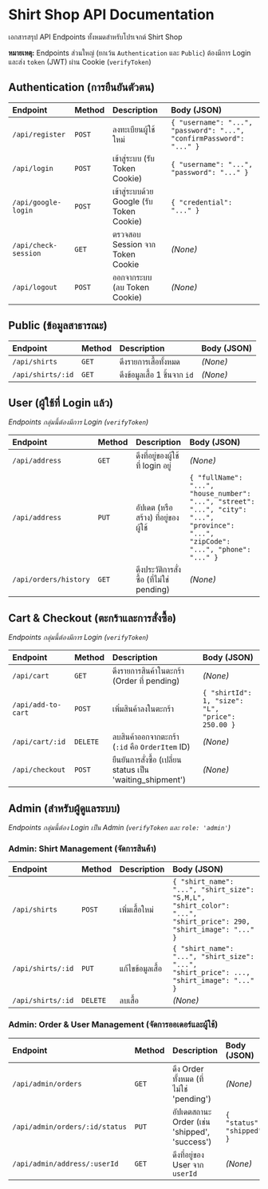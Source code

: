 # Shirt Shop API Documentation

เอกสารสรุป API Endpoints ทั้งหมดสำหรับโปรเจกต์ Shirt Shop

**หมายเหตุ:** Endpoints ส่วนใหญ่ (ยกเว้น `Authentication` และ `Public`) ต้องมีการ Login และส่ง `token` (JWT) ผ่าน Cookie (`verifyToken`)

## Authentication (การยืนยันตัวตน)

| Endpoint | Method | Description | Body (JSON) |
| :--- | :--- | :--- | :--- |
| `/api/register` | `POST` | ลงทะเบียนผู้ใช้ใหม่ | `{ "username": "...", "password": "...", "confirmPassword": "..." }` |
| `/api/login` | `POST` | เข้าสู่ระบบ (รับ Token Cookie) | `{ "username": "...", "password": "..." }` |
| `/api/google-login` | `POST` | เข้าสู่ระบบด้วย Google (รับ Token Cookie) | `{ "credential": "..." }` |
| `/api/check-session`| `GET` | ตรวจสอบ Session จาก Token Cookie | *(None)* |
| `/api/logout` | `POST` | ออกจากระบบ (ลบ Token Cookie) | *(None)* |

## Public (ข้อมูลสาธารณะ)

| Endpoint | Method | Description | Body (JSON) |
| :--- | :--- | :--- | :--- |
| `/api/shirts` | `GET` | ดึงรายการเสื้อทั้งหมด | *(None)* |
| `/api/shirts/:id` | `GET` | ดึงข้อมูลเสื้อ 1 ชิ้นจาก `id` | *(None)* |

## User (ผู้ใช้ที่ Login แล้ว)

*Endpoints กลุ่มนี้ต้องมีการ Login (`verifyToken`)*

| Endpoint | Method | Description | Body (JSON) |
| :--- | :--- | :--- | :--- |
| `/api/address` | `GET` | ดึงที่อยู่ของผู้ใช้ที่ login อยู่ | *(None)* |
| `/api/address` | `PUT` | อัปเดต (หรือสร้าง) ที่อยู่ของผู้ใช้ | `{ "fullName": "...", "house_number": "...", "street": "...", "city": "...", "province": "...", "zipCode": "...", "phone": "..." }` |
| `/api/orders/history` | `GET` | ดึงประวัติการสั่งซื้อ (ที่ไม่ใช่ pending) | *(None)* |

## Cart & Checkout (ตะกร้าและการสั่งซื้อ)

*Endpoints กลุ่มนี้ต้องมีการ Login (`verifyToken`)*

| Endpoint | Method | Description | Body (JSON) |
| :--- | :--- | :--- | :--- |
| `/api/cart` | `GET` | ดึงรายการสินค้าในตะกร้า (Order ที่ pending) | *(None)* |
| `/api/add-to-cart` | `POST` | เพิ่มสินค้าลงในตะกร้า | `{ "shirtId": 1, "size": "L", "price": 250.00 }` |
| `/api/cart/:id` | `DELETE`| ลบสินค้าออกจากตะกร้า (`:id` คือ `OrderItem` ID) | *(None)* |
| `/api/checkout` | `POST` | ยืนยันการสั่งซื้อ (เปลี่ยน status เป็น 'waiting_shipment') | *(None)* |

## Admin (สำหรับผู้ดูแลระบบ)

*Endpoints กลุ่มนี้ต้อง Login เป็น Admin (`verifyToken` และ `role: 'admin'`)*

### Admin: Shirt Management (จัดการสินค้า)

| Endpoint | Method | Description | Body (JSON) |
| :--- | :--- | :--- | :--- |
| `/api/shirts` | `POST` | เพิ่มเสื้อใหม่ | `{ "shirt_name": "...", "shirt_size": "S,M,L", "shirt_color": "...", "shirt_price": 290, "shirt_image": "..." }` |
| `/api/shirts/:id` | `PUT` | แก้ไขข้อมูลเสื้อ | `{ "shirt_name": "...", "shirt_size": "...", "shirt_price": ..., "shirt_image": "..." }` |
| `/api/shirts/:id` | `DELETE`| ลบเสื้อ | *(None)* |

### Admin: Order & User Management (จัดการออเดอร์และผู้ใช้)

| Endpoint | Method | Description | Body (JSON) |
| :--- | :--- | :--- | :--- |
| `/api/admin/orders` | `GET` | ดึง Order ทั้งหมด (ที่ไม่ใช่ 'pending') | *(None)* |
| `/api/admin/orders/:id/status` | `PUT` | อัปเดตสถานะ Order (เช่น 'shipped', 'success') | `{ "status": "shipped" }` |
| `/api/admin/address/:userId` | `GET` | ดึงที่อยู่ของ User จาก `userId` | *(None)* |